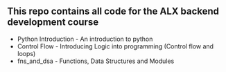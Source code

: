 ## This repo contains all code for the ALX backend development course
- Python Introduction - An introduction to python
- Control Flow - Introducing Logic into programming (Control flow and loops)
- fns_and_dsa - Functions, Data Structures and Modules